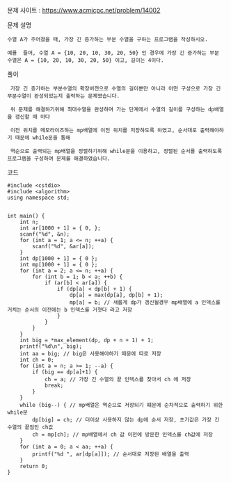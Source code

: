 문제 사이트 : https://www.acmicpc.net/problem/14002

문제 설명 

    수열 A가 주어졌을 때, 가장 긴 증가하는 부분 수열을 구하는 프로그램을 작성하시오.

    예를  들어, 수열 A = {10, 20, 10, 30, 20, 50} 인 경우에 가장 긴 증가하는 부분 수열은 A = {10, 20, 10, 30, 20, 50} 이고, 길이는 4이다.


풀이
  
     가장 긴 증가하는 부분수열의 확장버젼으로 수열의 길이뿐만 아니라 어떤 구성으로 가장 긴 부분수열이 완성되었는지 출력하는 문제였습니다.

     위 문제를 해결하기위해 최대수열을 완성하며 가는 단계에서 수열의 길이를 구성하는 dp배열을 갱신할 때 마다

     이전 위치를 메모라이즈하는 mp배열에 이전 위치를 저장하도록 하였고, 순서대로 출력해야하기 때문에 while문을 통해

     역순으로 출력되는 mp배열을 정렬하기위해 while문을 이용하고, 정렬된 순서를 출력하도록 프로그램을 구성하여 문제를 해결하였습니다.



코드

    #include <cstdio>
    #include <algorithm>
    using namespace std;


    int main() {
        int n;
        int ar[1000 + 1] = { 0, };
        scanf("%d", &n);
        for (int a = 1; a <= n; ++a) {
            scanf("%d", &ar[a]);
        }
        int dp[1000 + 1] = { 0 };
        int mp[1000 + 1] = { 0 };
        for (int a = 2; a <= n; ++a) {
            for (int b = 1; b < a; ++b) {
                if (ar[b] < ar[a]) {
                    if (dp[a] < dp[b] + 1) {
                        dp[a] = max(dp[a], dp[b] + 1);
                        mp[a] = b; // 새롭게 dp가 갱신될경우 mp배열에 a 인덱스를 거치는 순서의 이전에는 b 인덱스를 거쳣다 라고 저장
                    }
                }
            }
        }
        int big = *max_element(dp, dp + n + 1) + 1;
        printf("%d\n", big);
        int aa = big; // big은 사용해야하기 때문에 따로 저장
        int ch = 0;
        for (int a = n; a >= 1; --a) {
            if (big == dp[a]+1) { 
                ch = a; // 가장 긴 수열의 끝 인덱스를 찾아서 ch 에 저장
                break;
            }
        }
        while (big--) { // mp배열은 역순으로 저장되기 떄문에 순차적으로 출력하기 위한 while문
            dp[big] = ch; // 더이상 사용하지 않는 dp에 순서 저장, 초기값은 가장 긴 수열의 끝점인 ch값
            ch = mp[ch]; // mp배열에서 ch 값 이전에 방문한 인덱스를 ch값에 저장
        }
        for (int a = 0; a < aa; ++a) {
            printf("%d ", ar[dp[a]]); // 순서대로 저장된 배열을 출력
        }
        return 0;
    }
